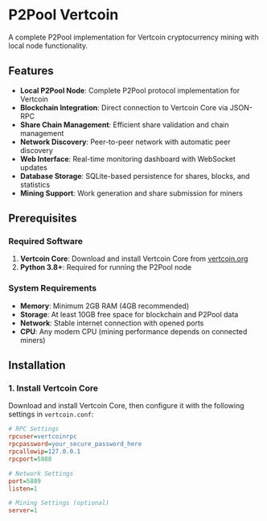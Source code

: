 # P2Pool Vertcoin

A complete P2Pool implementation for Vertcoin cryptocurrency mining with local node functionality.

## Features

- **Local P2Pool Node**: Complete P2Pool protocol implementation for Vertcoin
- **Blockchain Integration**: Direct connection to Vertcoin Core via JSON-RPC
- **Share Chain Management**: Efficient share validation and chain management
- **Network Discovery**: Peer-to-peer network with automatic peer discovery
- **Web Interface**: Real-time monitoring dashboard with WebSocket updates
- **Database Storage**: SQLite-based persistence for shares, blocks, and statistics
- **Mining Support**: Work generation and share submission for miners

## Prerequisites

### Required Software

1. **Vertcoin Core**: Download and install Vertcoin Core from [vertcoin.org](https://vertcoin.org)
2. **Python 3.8+**: Required for running the P2Pool node

### System Requirements

- **Memory**: Minimum 2GB RAM (4GB recommended)
- **Storage**: At least 10GB free space for blockchain and P2Pool data
- **Network**: Stable internet connection with opened ports
- **CPU**: Any modern CPU (mining performance depends on connected miners)

## Installation

### 1. Install Vertcoin Core

Download and install Vertcoin Core, then configure it with the following settings in `vertcoin.conf`:

```ini
# RPC Settings
rpcuser=vertcoinrpc
rpcpassword=your_secure_password_here
rpcallowip=127.0.0.1
rpcport=5888

# Network Settings
port=5889
listen=1

# Mining Settings (optional)
server=1
